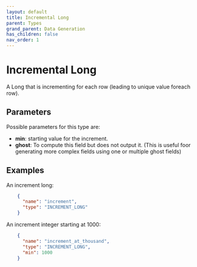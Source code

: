 ```yaml
---
layout: default
title: Incremental Long
parent: Types
grand_parent: Data Generation
has_children: false
nav_order: 1
---
```


# Incremental Long

A Long that is incrementing for each row (leading to unique value foreach row).

## Parameters

Possible parameters for this type are:

- **min**: starting value for the increment.
- **ghost**: To compute this field but does not output it. (This is useful foor generating more complex fields using one or multiple ghost fields)


## Examples

An increment long:

```json
    {
      "name": "increment",
      "type": "INCREMENT_LONG"
    }
```

An increment integer starting at 1000:

```json
    {
      "name": "increment_at_thousand",
      "type": "INCREMENT_LONG",
      "min": 1000
    }
```

